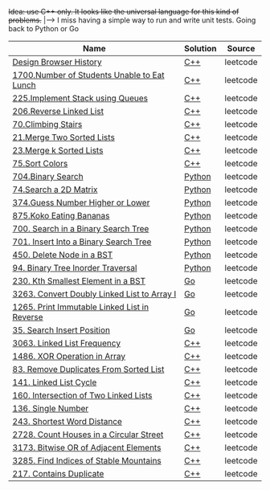 ~~Idea: use C++ only. It looks like the universal language for this kind of problems.~~
|--> I miss having a simple way to run and write unit tests. Going back to Python or Go

| Name                                                                                                                 | Solution                                                                   | Source   |
| -------------------------------------------------------------------------------------------------------------------- | -------------------------------------------------------------------------- | -------- |
| [Design Browser History](https://leetcode.com/problems/design-browser-history)                                       | [C++](/problems/leetcode/1472_design_browser_history.cpp)                  | leetcode |
| [1700.Number of Students Unable to Eat Lunch](https://leetcode.com/problems/number-of-students-unable-to-eat-lunch/) | [C++](/problems/leetcode/1700_number_of_students_unable_to_eath_lunch.cpp) | leetcode |
| [225.Implement Stack using Queues](https://leetcode.com/problems/implement-stack-using-queues/)                      | [C++](/problems/leetcode/225_implement_stack_using_queues.cpp)             | leetcode |
| [206.Reverse Linked List](https://leetcode.com/problems/reverse-linked-list)                                         | [C++](/problems/leetcode/206_reverse_linked_list.cpp)                      | leetcode |
| [70.Climbing Stairs](https://leetcode.com/problems/climbing-stairs)                                                  | [C++](/problems/leetcode/70_climbing_stairs.cpp)                           | leetcode |
| [21.Merge Two Sorted Lists](https://leetcode.com/problems/merge-two-sorted-lists)                                    | [C++](/problems/leetcode/21_merge_two_sorted_lists.cpp)                    | leetcode |
| [23.Merge k Sorted Lists](https://leetcode.com/problems/merge-k-sorted-lists)                                        | [C++](/problems/leetcode/23_merge_k_sorted_lists.cpp)                      | leetcode |
| [75.Sort Colors](https://leetcode.com/problems/sort-colors)                                                          | [C++](/problems/leetcode/75_sort_colors.cpp)                               | leetcode |
| [704.Binary Search](https://leetcode.com/problems/binary-search)                                                     | [Python](/problems/leetcode/704_binary_search.py)                          | leetcode |
| [74.Search a 2D Matrix](https://leetcode.com/problems/search-a-2d-matrix)                                            | [Python](/problems/leetcode/74_search_a_2d_matrix.py)                      | leetcode |
| [374.Guess Number Higher or Lower](https://leetcode.com/problems/guess-number-higher-or-lower)                       | [Python](/problems/leetcode/374_guess_number_higher_or_lower.py)           | leetcode |
| [875.Koko Eating Bananas](https://leetcode.com/problems/koko-eating-bananas)                                         | [Python](/problems/leetcode/875_koko_eating_bananas.py)                    | leetcode |
| [700. Search in a Binary Search Tree](https://leetcode.com/problems/search-in-a-binary-search-tree/)                 | [Python](/problems/leetcode/700_search_in_a_binary_search_tree/)           | leetcode |
| [701. Insert Into a Binary Search Tree](https://leetcode.com/problems/insert-into-a-binary-search-tree)              | [Python](/problems/leetcode/701_insert_into_a_binary_search_tree/)         | leetcode |
| [450. Delete Node in a BST](https://leetcode.com/problems/delete-node-in-a-bst)                                      | [Python](/problems/leetcode/450_delete_node_in_a_bst/)                     | leetcode |
| [94. Binary Tree Inorder Traversal](https://leetcode.com/problems/binary-tree-inorder-traversal)                     | [Python](/problems/leetcode/94_binary_tree_inorder_traversal/)             | leetcode |
| [230. Kth Smallest Element in a BST ](https://leetcode.com/problems/kth-smallest-element-in-a-bst)                   | [Go](/problems/leetcode/230_kth_smallest_element_in_a_bst/)                | leetcode |
| [3263. Convert Doubly Linked List to Array I](https://leetcode.com/problems/convert-doubly-linked-list-to-array-i)   | [Go](/problems/leetcode/3263_convert_doubly_linked_list_to_array_i)        | leetcode |
| [1265. Print Immutable Linked List in Reverse](https://leetcode.com/problems/print-immutable-linked-list-in-reverse) | [Go](/problems/leetcode/1265_print_immutable_linked_list_in_reverse)       | leetcode |
| [35. Search Insert Position](https://leetcode.com/problems/search-insert-position)                                   | [Go](/problems/leetcode/35_search_insert_position)                         | leetcode |
| [3063. Linked List Frequency](https://leetcode.com/problems/linked-list-frequency)                                   | [C++](/problems/leetcode/3063_linked_list_frequency)                       | leetcode |
| [1486. XOR Operation in Array](https://leetcode.com/problems/xor-operation-in-an-array)                              | [C++](/problems/leetcode/1486_xor_operation_in_an_array)                   | leetcode |
| [83. Remove Duplicates From Sorted List](https://leetcode.com/problems/remove-duplicates-from-sorted-list/)          | [C++](/problems/leetcode/83_remove_duplicates_from_sorted_list)            | leetcode |
| [141. Linked List Cycle](https://leetcode.com/problems/linked-list-cycle/description/)                               | [C++](/problems/leetcode/141_linked_list_cycle)                            | leetcode |
| [160. Intersection of Two Linked Lists](https://leetcode.com/problems/intersection-of-two-linked-lists)              | [C++](/problems/leetcode/160_intersection_of_two_linked_lists)             | leetcode |
| [136. Single Number](https://leetcode.com/problems/single-number)                                                    | [C++](/problems/leetcode/136_single_number)                                | leetcode |
| [243. Shortest Word Distance](https://leetcode.com/problems/shortest-word-distance)                                  | [C++](/problems/leetcode/243_shortest_word_distance)                       | leetcode |
| [2728. Count Houses in a Circular Street](https://leetcode.com/problems/count-houses-in-a-circular-street)           | [C++](/problems/leetcode/2728_count_houses_in_a_circular_street)           | leetcode |
| [3173. Bitwise OR of Adjacent Elements](https://leetcode.com/problems/bitwise-or-of-adjacent-elements)               | [C++](/problems/leetcode/3173_bitwise_or_of_adjacent_elements)             | leetcode |
| [3285. Find Indices of Stable Mountains](https://leetcode.com/problems/find-indices-of-stable-mountains)             | [C++](/problems/leetcode/3285_find_indices_of_stable_mountains)            | leetcode |
| [217. Contains Duplicate](https://leetcode.com/problems/contains-duplicate)                                          | [C++](/problems/leetcode/217_contains_duplicate)                           | leetcode |

